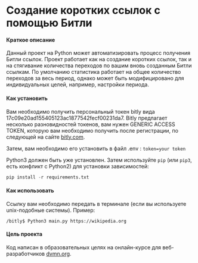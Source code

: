 # Создание коротких ссылок с помощью Битли
#### Краткое описание

Данный проект на Python может автоматизировать процесс получения Битли ссылок. Проект работает как на создание коротких ссылок, так и на стягивание количества переходов по вашим вновь созданным Битли ссылкам. По умолчанию статистика работает на общее количество переходов за весь период, однако может быть модифицировано для индивидуальных целей, например,  настройки периода.

#### Как установить

Вам необходимо получить персональный токен bitly вида 17c09e20ad155405123ac1877542fecf00231da7. Bitly предлагает несколько разновидностей токенов, вам нужен GENERIC ACCESS TOKEN, которую вам необходимо получить после регистрации, по следующей на сайте [bitly.com](https://bitly.com/a/oauth_apps).

Затем, вам необходимо его установить в файл .env :
`token=your token`

Python3 должен быть уже установлен.
Затем используйте `pip` (или `pip3`, есть конфликт с Python2) для установки зависимостей:
```Python
pip install -r requirements.txt
```

#### Как использовать

Ссылку вам необходимо передать в терминале (если вы используете unix-подобные системы).
Пример:
```#
/bitly$ Python3 main.py https://wikipedia.org
```

#### Цель проекта

Код написан в образовательных целях на онлайн-курсе для веб-разработчиков [dvmn.org](https://dvmn.org/).
